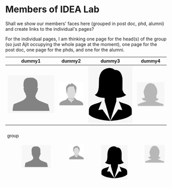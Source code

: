 <h1> Members of IDEA Lab </h1>

Shall we show our members' faces here (grouped in post doc, phd, alumni) and create links to the individual's pages?

For the individual pages, I am thinking one page for the head(s) of the group (so just Ajit occupying the whole page at the moment), one page for the post doc, one page for the phds, and one for the alumni.

dummy1       |  dummy2      | dummy3 | dummy4
:-------------------------:|:-------------------------:|:-------------------------:|:-------------------------:
![](/../_profilePhotos/dummy1.png)  |  ![](/../_profilePhotos/dummy2.png)   |  ![](/../_profilePhotos/dummy3.png)   |  ![](/../_profilePhotos/dummy4.png)


<style type="text/css">
.tg  {border-collapse:collapse;border-spacing:0;}
.tg td{border-color:black;border-style:solid;border-width:1px;font-family:Arial, sans-serif;font-size:14px;
  overflow:hidden;padding:10px 5px;word-break:normal;}
.tg th{border-color:black;border-style:solid;border-width:1px;font-family:Arial, sans-serif;font-size:14px;
  font-weight:normal;overflow:hidden;padding:10px 5px;word-break:normal;}
.tg .tg-zv4m{border-color:#ffffff;text-align:left;vertical-align:top}
.tg .tg-8jgo{border-color:#ffffff;text-align:center;vertical-align:top}
</style>
<table class="tg">
<thead>
  <tr>
    <th class="tg-zv4m" colspan="4">group</th>
  </tr>
</thead>
<tbody>
  <tr>
    <td class="tg-8jgo"><img src="/../_profilePhotos/dummy1.png" style="max-height:100%; max-width:50%"></td>
    <td class="tg-8jgo"><img src="/../_profilePhotos/dummy2.png" style="max-height:100%; max-width:100%"></td>
    <td class="tg-8jgo"><img src="/../_profilePhotos/dummy3.png" style="max-height:100%; max-width:50%"></td>
    <td class="tg-8jgo"><img src="/../_profilePhotos/dummy4.png" style="max-height:100%; max-width:100%"></td>
  </tr>
</tbody>
</table>